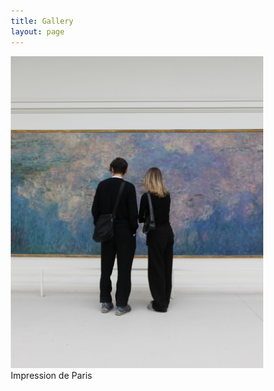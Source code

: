 ```yaml
---
title: Gallery
layout: page
---
```

<html>
<head>
<meta name="viewport" content="width=device-width, initial-scale=1">
<style>
* {box-sizing: border-box;}

.image {
  display: block;
  width: 30%;
  height: auto;
}

.overlay {
  position: absolute; 
  bottom: 0; 
  background: rgb(0, 0, 0);
  background: rgba(0, 0, 0, 0.5); /* Black see-through */
  color: #f1f1f1; 
  width: 30%;
  transition: .5s ease;
  opacity:0;
  color: white;
  font-size: 20px;
  padding: 20px;
  text-align: center;
}

.container:hover .overlay {
  opacity: 1;
}
</style>
</head>
<body>

<div class="container has-centered-text">
  <img src="assets/images/gallery/monet.JPG" alt="Avatar" class="image">
  <div class="overlay">Impression de Paris</div>
</div>

</body>
</html>
